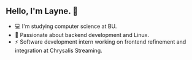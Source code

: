 ## Hello, I'm Layne. 💌
- 💻 I'm studying computer science at BU.
- 🐧 Passionate about backend development and Linux.
- ⚡ Software development intern working on frontend refinement and integration at Chrysalis Streaming.

<!--
**sharkbyte79/sharkbyte79** is a ✨ _special_ ✨ repository because its `README.md` (this file) appears on your GitHub profile.
-->
